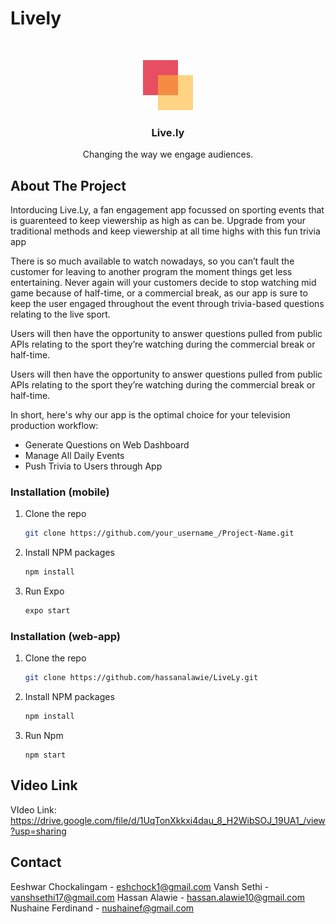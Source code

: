 # Lively

<br />
<p align="center">
  <a href="https://github.com/othneildrew/Best-README-Template">
    <img src="assets/logo.png" alt="Logo" width="80" height="80">
  </a>

  <h3 align="center">Live.ly</h3>

  <p align="center">
    Changing the way we engage audiences.
</p>

## About The Project

Intorducing Live.Ly, a fan engagement app focussed on sporting events that is guarenteed to keep viewership as high as can be. 
Upgrade from your traditional methods and keep viewership at all time highs with this fun trivia app

There is so much available to watch nowadays, so you can’t fault the customer for leaving to another program the moment things get less entertaining.
Never again will your  customers decide to stop watching mid game because of half-time, or a commercial break, as our app is sure to keep the user engaged throughout the event through trivia-based questions relating to the live sport.

Users will then have the opportunity to answer questions pulled from public APIs relating to the sport they’re watching during the commercial break or half-time.

Users will then have the opportunity to answer questions pulled from public APIs relating to the sport they’re watching during the commercial break or half-time.

In short, here's why our app is the optimal choice for your television production workflow:
* Generate Questions on Web Dashboard
* Manage All Daily Events 
* Push Trivia to Users through App

### Installation (mobile)

1. Clone the repo
   ```sh
   git clone https://github.com/your_username_/Project-Name.git
   ```
3. Install NPM packages
   ```sh
   npm install
   ```
4. Run Expo 
   ```sh
   expo start
   ```
   
   
### Installation (web-app)

1. Clone the repo
   ```sh
   git clone https://github.com/hassanalawie/LiveLy.git
   ```
3. Install NPM packages
   ```sh
   npm install
   ```
4. Run Npm 
   ```JS
   npm start
   ```
   
## Video Link

VIdeo Link: https://drive.google.com/file/d/1UqTonXkkxi4dau_8_H2WibSOJ_19UA1_/view?usp=sharing
   
   
## Contact

Eeshwar Chockalingam - eshchock1@gmail.com
Vansh Sethi - vanshsethi17@gmail.com
Hassan Alawie - hassan.alawie10@gmail.com
Nushaine Ferdinand  - nushainef@gmail.com

